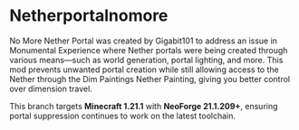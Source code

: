 # Netherportalnomore

No More Nether Portal was created by Gigabit101 to address an issue in Monumental Experience where Nether portals were being created through various means—such as world generation, portal lighting, and more. This mod prevents unwanted portal creation while still allowing access to the Nether through the Dim Paintings Nether Painting, giving you better control over dimension travel.

This branch targets **Minecraft 1.21.1** with **NeoForge 21.1.209+**, ensuring portal suppression continues to work on the latest toolchain.
